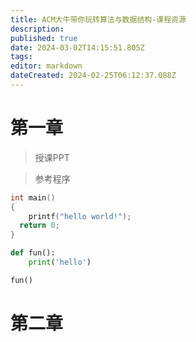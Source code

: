 ```yaml
---
title: ACM大牛带你玩转算法与数据结构-课程资源
description: 
published: true
date: 2024-03-02T14:15:51.805Z
tags: 
editor: markdown
dateCreated: 2024-02-25T06:12:37.088Z
---
```


# 第一章
> 授课PPT

> 参考程序
```c
int main()
{
	printf("hello world!");
  return 0;
}
```

```python
def fun():
	print('hello')

fun()
```

# 第二章
